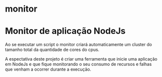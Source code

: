 # monitor

# Monitor de aplicação NodeJs

Ao se executar um script o monitor criará automaticamente um cluster do tamanho total da quantidade de cores do cpus.

A espectativa deste projeto é criar uma ferramenta que inicie uma aplicação em NodeJs e que fique monitorando o seu consumo de recursos e falhas que venham a ocorrer durante a execução.
